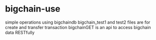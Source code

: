 # bigchain-use
simple operations using bigchaindb
bigchain_test1 and test2 files are for create and transfer transaction
bigchainGET is an api to access bigchain data RESTfully
